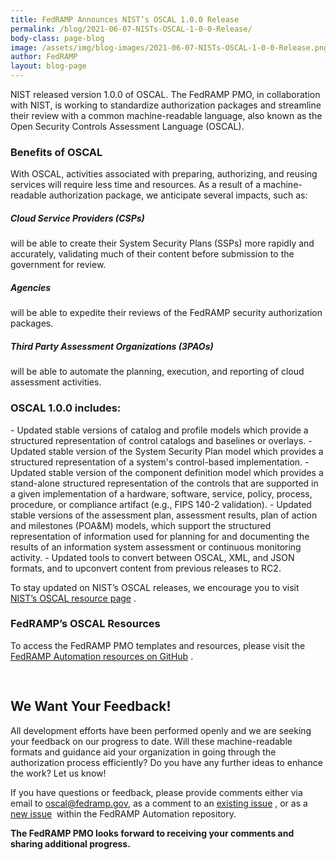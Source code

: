 ```yaml
---
title: FedRAMP Announces NIST’s OSCAL 1.0.0 Release
permalink: /blog/2021-06-07-NISTs-OSCAL-1-0-0-Release/
body-class: page-blog
image: /assets/img/blog-images/2021-06-07-NISTs-OSCAL-1-0-0-Release.png
author: FedRAMP
layout: blog-page
---
```

NIST released version 1.0.0 of OSCAL. The FedRAMP PMO, in collaboration with NIST, is working to standardize authorization packages and streamline their review with a common machine-readable language, also known as the Open Security Controls Assessment Language (OSCAL).

<H3>Benefits of OSCAL</h3>
With OSCAL, activities associated with preparing, authorizing, and reusing services will require less time and resources. As a result of a machine-readable authorization package, we anticipate several impacts, such as:



<section class="fedramp-page-container" >
	<div class="full-row grid-row padding-2">
		<div class="full-col tablet:grid-col-4 desktop:grid-col-2">
			<div class="person-img-container">
				<img class="training-img" src="{{site.baseurl}}/assets/img/partners-cloud.svg" alt="">
			</div>
		</div>
		<div class="full-col tablet:grid-col-8 desktop:grid-col-10 margin-top-4  tablet:margin-top-0">
			<h5 class="margin-top-0">Cloud Service Providers (CSPs)</h5>
			<p class="margin-top-0" style="margin-bottom: 0;">will be able to create their System Security Plans (SSPs) more rapidly and accurately, validating much of their content before submission to the government for review.</p>
				</div>
	</div><div class="full-row grid-row padding-2">
		<div class="full-col tablet:grid-col-4 desktop:grid-col-2">
			<div class="person-img-container">
				<img class="training-img" src="{{site.baseurl}}/assets/img/partners-cloud.svg" alt="">
			</div>
		</div>
		<div class="full-col tablet:grid-col-8 desktop:grid-col-10 margin-top-4 tablet:margin-top-0">
			<h5 class="margin-top-0">Agencies</h5>
			<p class="margin-top-0" style="margin-bottom: 0;">will be able to expedite their reviews of the FedRAMP security authorization packages.</p>
				</div>
	</div><div class="full-row grid-row padding-x-2">
		<div class="full-col tablet:grid-col-4 desktop:grid-col-2">
			<div class="person-img-container">
				<img class="training-img" src="{{site.baseurl}}/assets/img/partners-cloud.svg" alt="">
			</div>
		</div>
		<div class="full-col tablet:grid-col-8 desktop:grid-col-10 margin-top-4 tablet:margin-top-0">
			<h5 class="margin-top-0">Third Party Assessment Organizations (3PAOs)</h5>
			<p class="margin-top-0" style="margin-bottom: 0;">will be able to automate the planning, execution, and reporting of cloud assessment activities.</p>
				</div>
	</div>

</section>
							
					


<H3>OSCAL 1.0.0 includes:</h3>
- Updated stable versions of catalog and profile models which provide a structured representation of control catalogs and baselines or overlays.
- Updated stable version of the System Security Plan model which provides a structured representation of a system's control-based implementation.
- Updated stable version of the component definition model which provides a stand-alone structured representation of the controls that are supported in a given implementation of a hardware, software, service, policy, process, procedure, or compliance artifact (e.g., FIPS 140-2 validation).
- Updated stable versions of the assessment plan, assessment results, plan of action and milestones (POA&M) models, which support the structured representation of information used for planning for and documenting the results of an information system assessment or continuous monitoring activity.
- Updated tools to convert between OSCAL, XML, and JSON formats, and to upconvert content from previous releases to RC2.

To stay updated on NIST’s OSCAL releases, we encourage you to visit <a href="https://github.com/usnistgov/OSCAL/releases" target="_blank">NIST’s OSCAL resource page</a>&nbsp;<i class="fas fa-external-link-alt fa-sm"></i>.



<H3>FedRAMP’s OSCAL Resources</h3> 
To access the FedRAMP PMO templates and resources, please visit the <a href="https://github.com/GSA/fedramp-automation" target="_blank">FedRAMP Automation resources on GitHub</a> <i class="fas fa-external-link-alt fa-sm"></i>.

<h2 style="padding-top:30px">We Want Your Feedback!</h2> 
All development efforts have been performed openly and we are seeking your feedback on our progress to date. Will these machine-readable formats and guidance aid your organization in going through the authorization process efficiently? Do you have any further ideas to enhance the work? Let us know!

If you have questions or feedback, please provide comments either via email to <a href="mailto:oscal@fedramp.gov">oscal@fedramp.gov</a>, as a comment to an 
<a href="https://github.com/GSA/fedramp-automation/issues" target="_blank">existing issue</a>&nbsp;<i class="fas fa-external-link-alt fa-sm"></i>, or as a <a href="https://github.com/GSA/fedramp-automation/issues" target="_blank">new issue</a>&nbsp;<i class="fas fa-external-link-alt fa-sm"></i> within the FedRAMP Automation repository.

<strong>The FedRAMP PMO looks forward to receiving your comments and sharing additional progress.</strong>

